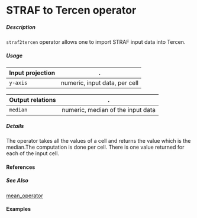 # STRAF to Tercen operator

##### Description

`straf2tercen` operator allows one to import STRAF input data into Tercen.

##### Usage

Input projection|.
---|---
`y-axis`        | numeric, input data, per cell 

Output relations|.
---|---
`median`        | numeric, median of the input data

##### Details
The operator takes all the values of a cell and returns the value which is the median.The computation is done per cell. There is one value returned for each of the input cell.

#### References


##### See Also

[mean_operator](https://github.com/tercen/mean_operator)
#### Examples
